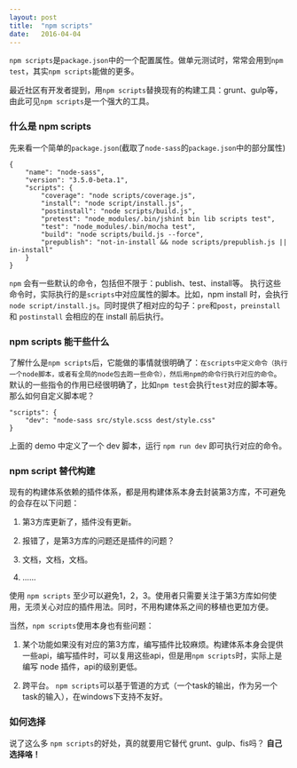 ```yaml
---
layout: post
title:  "npm scripts"
date:   2016-04-04 
---
```


`npm scripts`是`package.json`中的一个配置属性。做单元测试时，常常会用到`npm test`，其实`npm scripts`能做的更多。

最近社区有开发者提到，用`npm scripts`替换现有的构建工具：grunt、gulp等，由此可见`npm scripts`是一个强大的工具。

### 什么是 npm scripts
先来看一个简单的`package.json`(截取了`node-sass`的`package.json`中的部分属性)

```
{
	"name": "node-sass",
	"version": "3.5.0-beta.1",
	"scripts": {
		"coverage": "node scripts/coverage.js",
		"install": "node script/install.js",
		"postinstall": "node scripts/build.js",
		"pretest": "node_modules/.bin/jshint bin lib scripts test",
		"test": "node_modules/.bin/mocha test",
		"build": "node scripts/build.js --force",
		"prepublish": "not-in-install && node scripts/prepublish.js || in-install"
	}
}
```

`npm` 会有一些默认的命令，包括但不限于：publish、test、install等。
执行这些命令时，实际执行的是`scripts`中对应属性的脚本。比如，npm install 时，会执行`node script/install.js`。同时提供了相对应的勾子：`pre`和`post`，`preinstall` 和 `postinstall` 会相应的在 install 前后执行。


### npm scripts 能干些什么
了解什么是`npm scripts`后，它能做的事情就很明确了：`在scripts中定义命令（执行一个node脚本，或者有全局的node包去跑一些命令），然后用npm的命令行执行对应的命令`。默认的一些指令的作用已经很明确了，比如`npm test`会执行`test`对应的脚本等。那么如何自定义脚本呢？


```
"scripts": {
	"dev": "node-sass src/style.scss dest/style.css"
}
```

上面的 demo 中定义了一个 dev 脚本，运行 `npm run dev` 即可执行对应的命令。

### npm script 替代构建
现有的构建体系依赖的插件体系，都是用构建体系本身去封装第3方库，不可避免的会存在以下问题：

1. 第3方库更新了，插件没有更新。
 
2. 报错了，是第3方库的问题还是插件的问题？

3. 文档，文档，文档。
 
4. ......

使用 `npm scripts` 至少可以避免1，2，3。使用者只需要关注于第3方库如何使用，无须关心对应的插件用法。同时，不用构建体系之间的移植也更加方便。

当然，`npm scripts`使用本身也有些问题：

1. 某个功能如果没有对应的第3方库，编写插件比较麻烦。构建体系本身会提供一些api，编写插件时，可以复用这些api，但是用`npm scripts`时，实际上是编写 node 插件，api的级别更低。

2. 跨平台。 `npm scripts`可以基于管道的方式（一个task的输出，作为另一个task的输入），在windows下支持不友好。


### 如何选择
说了这么多 `npm scripts`的好处，真的就要用它替代 grunt、gulp、fis吗？
**自己选择咯！**

